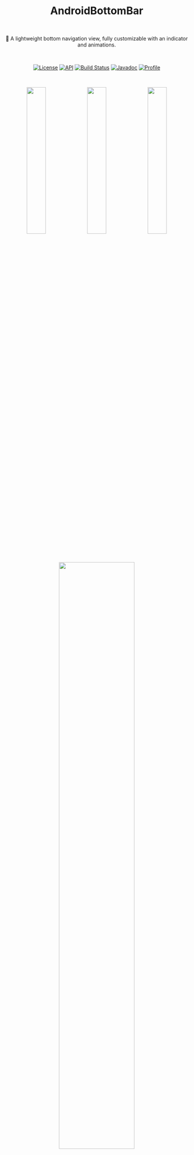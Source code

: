 
<h1 align="center">AndroidBottomBar</h1></br>

<p align="center"> 
🍫 A lightweight bottom navigation view, fully customizable with an indicator and animations.
</p>
</br>

<p align="center">
  <a href="https://opensource.org/licenses/Apache-2.0"><img alt="License" src="https://img.shields.io/badge/License-Apache%202.0-blue.svg"/></a>
  <a href="https://android-arsenal.com/api?level=17"><img alt="API" src="https://img.shields.io/badge/API-17%2B-brightgreen.svg?style=flat"/></a>
  <a href="https://github.com/skydoves/AndroidBottomBar/actions"><img alt="Build Status" src="https://github.com/skydoves/AndroidBottomBar/workflows/Android%20CI/badge.svg"/></a> 
   <a href="https://skydoves.github.io/libraries/androidbottombar/javadoc/androidbottombar/index.html"><img alt="Javadoc" src="https://skydoves.github.io/badges/javadoc-androidbottombar.svg"/></a>
  <a href="https://github.com/skydoves"><img alt="Profile" src="https://skydoves.github.io/badges/skydoves.svg"/></a>
</p>
<br>
<p align="center">
<img src="https://user-images.githubusercontent.com/24237865/87856727-ecc8a200-c95b-11ea-85d8-2ff9221736e8.gif" width="32%"/>
<img src="https://user-images.githubusercontent.com/24237865/87853258-b3843800-c943-11ea-8ded-a9ec068e7862.gif" width="32%"/>
<img src="https://user-images.githubusercontent.com/24237865/87856728-f05c2900-c95b-11ea-86b0-1740a6794ac2.gif" width="32%"/>
</p>
<br>
<p align="center">
<img src="https://user-images.githubusercontent.com/24237865/87857471-e2a9a200-c961-11ea-838d-529ef2bfe8f7.gif" width="64%%"/>
</p>

## Including in your project
[![Maven Central](https://img.shields.io/maven-central/v/com.github.skydoves/androidbottombar.svg?label=Maven%20Central)](https://search.maven.org/search?q=g:%22com.github.skydoves%22%20AND%20a:%22androidbottombar%22)
[![Jitpack](https://jitpack.io/v/skydoves/AndroidBottomBar.svg)](https://jitpack.io/#skydoves/AndroidBottomBar)
### Gradle
Add below codes to your **root** `build.gradle` file (not your module build.gradle file).
```gradle
allprojects {
    repositories {
        mavenCentral()
    }
}
```
And add a dependency code to your **module**'s `build.gradle` file.
```gradle
dependencies {
    implementation "com.github.skydoves:androidbottombar:1.0.2"
}
```

## Usage
Add following XML namespace inside your XML layout file.

```gradle
xmlns:app="http://schemas.android.com/apk/res-auto"
```

### AndroidBottomBarView
Here is a basic example of implementing `AndroidBottomBarView`. <br>

```gradle
<com.skydoves.androidbottombar.AndroidBottomBarView
    android:layout_width="match_parent"
    android:layout_height="64dp"
    android:background="@color/colorPrimary"
    app:bottomBar_duration="300" // duration of the menu animation.
    app:bottomBar_flavor="icon" // decides which type (icon, title) will be shown as default.
    app:bottomBar_indicator_color="@color/md_blue_200" // color of the indicator.
    app:bottomBar_indicator_height="4dp" // height size of the indicator.
    app:bottomBar_indicator_padding="6dp" // left and right padding of the indicator.
    app:bottomBar_indicator_radius="12dp" // corner radius of the indicator.
    app:bottomBar_indicator_visible="true" // visibility of the indicator.
    app:bottomBar_menuAnimation="overshoot" // animations for selected or unselected menu item.
    app:bottomBar_selectedIndex="1" // preselected index when initialized.
  />
```

### BottomMenuItem
We can add menu items to the `AndroidBottomBarView` using the `BottomMenuItem`, fully customizable.
```kotlin
androidBottomBar.addBottomMenuItems(mutableListOf(
      BottomMenuItem(this)
        .setTitle("Movie") // sets the content of the title.
        .setTitleColorRes(R.color.black) // sets the color of the title using resource.
        .setTitleActiveColorRes(R.color.white) // sets the color of the title when selected/active.
        .setTitlePadding(6) // sets the padding of the title.
        .setTitleSize(14f) // sets the size of the title.
        .setTitleGravity(Gravity.CENTER) // sets gravity of the title.
        .setIcon(R.drawable.ic_movie)
        .setIconColorRes(R.color.md_blue_200) // sets the [Drawable] of the icon using resource.
        .setIconActiveColorRes(R.color.md_blue_200) // sets the color of the icon when selected/active.
        .setBadgeText("New!") // sets the content of the badge.
        .setBadgeTextSize(9f) // sets the size of the badge.
        .setBadgeTextColorRes(R.color.white) // sets the text color of the badge using resource.
        .setBadgeColorRes(R.color.md_blue_200) // sets the color of the badge using resource.
        .setBadgeAnimation(BadgeAnimation.FADE) // sets an animation of the badge.
        .setBadgeDuration(450) // sets a duration of the badge. 
        .build(),
      
      BottomMenuItem(this)
      // .. //
```
Here is the Java way.
```java
List<BottomMenuItem> bottomMenuItems = new ArrayList<>();
bottomMenuItems.add(new BottomMenuItem(context)
    .setTitle("Tv")
    .setIcon(R.drawable.ic_tv)
    .build());
// add more BottomMenuItems. //
androidBottomBarView.addBottomMenuItems(bottomMenuItems);
```

### BottomBarFlavor
`BottomBarFlavor` decides which type (icon, title) will be shown as default (if unselected). <br>
The default flavor is icon.
```kotlin
app:bottomBar_flavor="icon"
```

| ICON | TITLE |
| :---------------: | :---------------: |
| <img src="https://user-images.githubusercontent.com/24237865/87853260-b5e69200-c943-11ea-8431-f8662f01a779.png" align="center" width="100%"/> | <img src="https://user-images.githubusercontent.com/24237865/87853261-b5e69200-c943-11ea-86ab-5ec3456cc8cf.png" align="center" width="100%"/>


### Indicator
We can customize the indicator using below attributes.
```gradle
app:bottomBar_indicator_color="@color/md_blue_200" // color of the indicator.
app:bottomBar_indicator_height="4dp" // height of the indicator.
app:bottomBar_indicator_padding="6dp" // padding of the indicator.
app:bottomBar_indicator_radius="12dp" // corner radius of the indicator.
app:bottomBar_indicator_visible="true" // visibility of the indicator.
```

### Title Composition
We can customize the title of the menu item.
```kotlin
.setTitle("Movie") // sets the content of the title.
.setTitleColorRes(R.color.black) // sets the color of the title using resource.
.setTitleActiveColorRes(R.color.white) // sets the color of the title when selected/active.
.setTitlePadding(6) // sets the padding of the title.
.setTitleSize(14f) // sets the size of the title.
.setTitleGravity(Gravity.CENTER) // sets gravity of the title.
```

#### TitleForm
TitleForm is a collection of attribute class that related to a menu title for customizing the menu item title easily.<br>
Generally, we set the almost same attributes for consistency of the menu items.<br>
We can build a common form of the title, and we can reuse on every menu item.<br>
Then we can reduce boilerplate work from writing the same attributes on every menu item.

```kotlin
// we can create the form using kotlin dsl.
val titleForm = titleForm(this) {
  setTitleColorRes(R.color.black)
  setTitlePadding(6)
  setTitleSize(14f)
}

 androidBottomBar.addBottomMenuItems(mutableListOf(
      BottomMenuItem(this)
        // setTitleForm must be called before other title related methods.
        .setTitleForm(titleForm)
        .setTitle("Movie")
        .build(),

      BottomMenuItem(this)
        .setTitleForm(titleForm)
        .setTitle("Tv")
        .build(),
     // ** //   
```
Here is the Java way to build the `TitleForm`.
```java
TitleForm.Builder titleForm = new TitleForm.Builder(context)
    .setTitleColorRes(R.color.black)
    .setTitlePadding(6)
    .setTitleSize(14f);
```

### Icon Composition
We can customize the icon of the menu item.

```kotlin
.setIcon(R.drawable.ic_movie)
.setIconColorRes(R.color.md_blue_200) // sets the [Drawable] of the icon using resource.
.setIconActiveColorRes(R.color.md_blue_200) // sets the color of the icon when selected/active.
.setIconSize(24) // sets the size of the icon.
```

#### IconForm
IconForm is a collection of attribute class that related to a menu icon for customizing the menu item icon easily.<br>
The same concept of the `TitleForm`, and we must call before other icon related methods.

```kotlin
// we can create the form using kotlin dsl.
val iconForm = iconForm(this) {
  setIcon(R.drawable.ic_movie)
  setIconColorRes(R.color.md_blue_200) // sets the [Drawable] of the icon using resource.
  setIconSize(24) // sets the size of the icon.
}

androidBottomBar.addBottomMenuItems(mutableListOf(
      BottomMenuItem(this)
        .setIconForm(iconForm)
        .setIcon(R.drawable.ic_star)
        .build(),
        // ** //
```
Here is the Java way to build the `IconForm`.
```java
IconForm.Builder iconForm = new IconForm.Builder(context)
        .setIconColorRes(R.color.md_blue_100)
        .setIconSize(24);
```

### Badge Composition
We can customize the badge of the menu item.

```kotlin
.setBadgeText("New!") // sets the content of the badge.
.setBadgeTextSize(9f) // sets the size of the badge.
.setBadgeTextColorRes(R.color.white) // sets the text color of the badge using resource.
.setBadgeColorRes(R.color.md_blue_200) // sets the color of the badge using resource.
.setBadgeStyle(Typeface.BOLD)// sets the [Typeface] of the badge.
.setBadgePadding(6) // sets the padding of the badge.
.setBadgeMargin(4) // sets the margin of the badge.
.setBadgeRadius(6) // sets the radius of the badge.
.setBadgeAnimation(BadgeAnimation.FADE) // sets an animation of the badge.
.setBadgeDuration(450) // sets a duration of the badge. 
```

#### Show and dismiss
We can show and dismiss badges using below methods.
```kotlin
androidBottomBar.showBadge(0) // shows the badge by an index.
androidBottomBar.showBadge(0, "123") // shows the badge by an index and changes badge text.
androidBottomBar.dismissBadge(0) // dismisses the badge by an index.
```

#### BadgeForm
BadgeForm is a collection of attribute class that related to a menu badge for customizing the menu item badge easily.<br>
The same concept of the `TitleForm`, and we must call before other badge related methods.
```kotlin
// we can create the form using kotlin dsl.
val badgeForm = badgeForm(this) {
  setBadgeTextSize(9f)
  setBadgePaddingLeft(6)
  setBadgePaddingRight(6)
  setBadgeDuration(550)
}

androidBottomBar.addBottomMenuItems(mutableListOf(
      BottomMenuItem(this)
        .setTitle("movie")
        .setBadgeForm(badgeForm)
        .setBadgeText("New!")
        .setBadgeColorRes(R.color.md_blue_200)
        .setBadgeAnimation(BadgeAnimation.FADE)
        .build(),

      BottomMenuItem(this)
        .setTitle("star")
        .setBadgeForm(badgeForm)
        .setBadgeText("⭐⭐⭐")
        .setBadgeColorRes(R.color.white)
        .setBadgeTextColorRes(R.color.black)
        .build(),

        // ** //
```

#### BadgeAnimation
We can customize badge animations using the below method.
```gradle
.setBadgeAnimation(BadgeAnimation.FADE) // fade, scale
```

FADE | SCALE |
| :---------------: | :---------------: |
| <img src="https://user-images.githubusercontent.com/24237865/87858267-aaa55d80-c967-11ea-998b-dc7980922a77.gif" align="center" width="100%"/> | <img src="https://user-images.githubusercontent.com/24237865/87858287-cdd00d00-c967-11ea-9265-c92a880682fd.gif" align="center" width="100%"/> | <img src="https://user-


### OnMenuItemSelectedListener
We can listen to menu items are selected.<br>
The listener gives us `index`, `bottomMenuItem`, and `fromUser` arguments.
```kotlin
androidBottomBar.onMenuItemSelectedListener = object : OnMenuItemSelectedListener {
      override fun onMenuItemSelected(index: Int, bottomMenuItem: BottomMenuItem, fromUser: Boolean) {
        // when selected, changed viewpager's current item.
        viewpager.currentItem = index
        // when selected, dismiss a badge of the item.
        androidBottomBar.dismissBadge(index)
      }
    }
```

### OnBottomMenuInitializedListener
We can listen to the menu items are initialized when they are initialized completely.<br>
If we want to show badges, bind `AndroidBottomBarView` to `ViewPager` or etc, we have to call them in this listener.
```kotlin
androidBottomBar.setOnBottomMenuInitializedListener {
    // binds to a viewpager.
    androidBottomBar.bindViewPager(viewpager)
    // shows a badge index 0.
    androidBottomBar.showBadge(index = 0)
    // gets a BottomMenuItemView by index.
    val menuItemView = androidBottomBar.getBottomMenuItemView(index = 0)
}
```

### bindViewPager, bindViewPager2
We can bind a `ViewPager` and `ViewPager2` to the `AndroidBottomBarView` for selecting menu items and moving an indicator<br> 
automatically by scrolling of viewPager.
```kotlin
androidBottomBar.setOnBottomMenuInitializedListener {
  androidBottomBar.bindViewPager(viewpager)
}
```

### BottomMenuAnimation
We can customize the selected/unselected animations of menu items and an indicator.
```kotlin
app:bottomBar_menuAnimation="overshoot" // normal, accelerate, bounce, overshoot
```

NORMAL | OVERSHOOT |
| :---------------: | :---------------: |
| <img src="https://user-images.githubusercontent.com/24237865/87857934-8b0d3580-c965-11ea-9c79-e7b643e87b6d.gif" align="center" width="100%"/> | <img src="https://user-images.githubusercontent.com/24237865/87857938-8cd6f900-c965-11ea-9dd6-1da48690be6d.gif" align="center" width="100%"/> | <img src="https://user-

ACCELERATE | BOUNCE |
| :---------------: | :---------------: |
| <img src="https://user-images.githubusercontent.com/24237865/87857940-8cd6f900-c965-11ea-9287-89e04ef92990.gif" align="center" width="100%"/> | <img src="https://user-images.githubusercontent.com/24237865/87857942-8d6f8f80-c965-11ea-8117-8889daa72aa8.gif" align="center" width="100%"/> | <img src="https://user-

## AndroidBottomBarView Attributes
Attributes | Type | Default | Description
--- | --- | --- | ---
flavor | enum | icon | decides which type (icon, title) will be shown as default (unselected).
selectedIndex | integer | 0 | preselected index when initialized.
indicator_visible | boolean | true | visibility of the indicator.
indicator_color | color | theme accent | color of the indicator.
indicator_drawable | drawable | null | drawable of the indicator.
indicator_radius | dimension | 3dp | corner radius of the indicator.
indicator_height | dimension | 4dp | height of the indicator.
indicator_padding | dimension | 2dp | padding of the indicator.
menuAnimation | enum | normal | animations for selected or unselected BottomMenuItemView with an interpolator.
duration | integer | 300 | duration of the menu animation.

## Find this library useful? :heart:
Support it by joining __[stargazers](https://github.com/skydoves/AndroidBottomBar/stargazers)__ for this repository. :star: <br>
And __[follow](https://github.com/skydoves)__ me for my next creations! 🤩

# License
```xml
Copyright 2020 skydoves (Jaewoong Eum)

Licensed under the Apache License, Version 2.0 (the "License");
you may not use this file except in compliance with the License.
You may obtain a copy of the License at

   http://www.apache.org/licenses/LICENSE-2.0

Unless required by applicable law or agreed to in writing, software
distributed under the License is distributed on an "AS IS" BASIS,
WITHOUT WARRANTIES OR CONDITIONS OF ANY KIND, either express or implied.
See the License for the specific language governing permissions and
limitations under the License.
